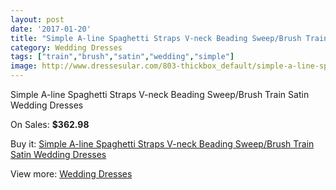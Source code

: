 ```yaml
---
layout: post
date: '2017-01-20'
title: "Simple A-line Spaghetti Straps V-neck Beading Sweep/Brush Train Satin Wedding Dresses"
category: Wedding Dresses
tags: ["train","brush","satin","wedding","simple"]
image: http://www.dressesular.com/803-thickbox_default/simple-a-line-spaghetti-straps-v-neck-beading-sweep-brush-train-satin-wedding-dresses.jpg
---
```

Simple A-line Spaghetti Straps V-neck Beading Sweep/Brush Train Satin Wedding Dresses

On Sales: **$362.98**
<a href="https://www.dressesular.com/wedding-dresses/213-simple-a-line-spaghetti-straps-v-neck-beading-sweep-brush-train-satin-wedding-dresses.html"><amp-img layout="responsive" width="600" height="600" src="//www.dressesular.com/803-thickbox_default/simple-a-line-spaghetti-straps-v-neck-beading-sweep-brush-train-satin-wedding-dresses.jpg" alt="Simple A-line Spaghetti Straps V-neck Beading Sweep/Brush Train Satin Wedding Dresses 0" /></a>
<a href="https://www.dressesular.com/wedding-dresses/213-simple-a-line-spaghetti-straps-v-neck-beading-sweep-brush-train-satin-wedding-dresses.html"><amp-img layout="responsive" width="600" height="600" src="//www.dressesular.com/804-thickbox_default/simple-a-line-spaghetti-straps-v-neck-beading-sweep-brush-train-satin-wedding-dresses.jpg" alt="Simple A-line Spaghetti Straps V-neck Beading Sweep/Brush Train Satin Wedding Dresses 1" /></a>

Buy it: [Simple A-line Spaghetti Straps V-neck Beading Sweep/Brush Train Satin Wedding Dresses](https://www.dressesular.com/wedding-dresses/213-simple-a-line-spaghetti-straps-v-neck-beading-sweep-brush-train-satin-wedding-dresses.html "Simple A-line Spaghetti Straps V-neck Beading Sweep/Brush Train Satin Wedding Dresses")

View more: [Wedding Dresses](https://www.dressesular.com/3-wedding-dresses "Wedding Dresses")